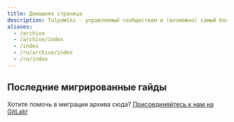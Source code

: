 ```yaml
---
title: Домашняя страница
description: TulpaWiki - управляемый сообществом и (возможно) самый большой источник информации о тульпах.
aliases:
  - /archive
  - /archive/index
  - /index
  - /ru/archive/index
  - /ru/index
---
```

## Последние мигрированные гайды
Хотите помочь в миграции архива сюда? [Присоединяйтесь к нам на GitLab!](https://gitlab.com/tulpawiki/archive)
